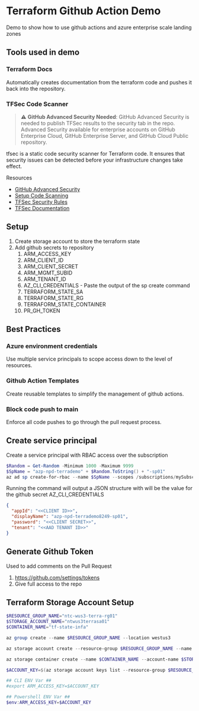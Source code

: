 # Terraform Github Action Demo

Demo to show how to use github actions and azure enterprise scale landing zones

## Tools used in demo

### Terraform Docs

Automatically creates documentation from the terraform code and pushes it back into the repository.

### TFSec Code Scanner

> :warning: **GitHub Advanced Security Needed**: GitHub Advanced Security is needed to publish TFSec results to the security tab in the repo. Advanced Security available for enterprise accounts on GitHub Enterprise Cloud, GitHub Enterprise Server, and GitHub Cloud Public repository.

tfsec is a static code security scanner for Terraform code. It ensures that security issues can be detected before your infrastructure changes take effect.

Resources

* [GitHub Advanced Security](https://docs.github.com/en/enterprise-cloud@latest/get-started/learning-about-github/about-github-advanced-security)
* [Setup Code Scanning](https://docs.github.com/en/enterprise-server@3.4/code-security/code-scanning/automatically-scanning-your-code-for-vulnerabilities-and-errors/setting-up-code-scanning-for-a-repository)
* [TFSec Security Rules](https://aquasecurity.github.io/tfsec/v1.28.0/checks/azure/appservice/account-identity-registered/)
* [TFSec Documentation](https://aquasecurity.github.io/tfsec/v1.28.0/guides/github-actions/github-action/)

## Setup

1. Create storage account to store the terraform state
2. Add github secrets to repository
   1. ARM_ACCESS_KEY
   2. ARM_CLIENT_ID
   3. ARM_CLIENT_SECRET
   4. ARM_MGMT_SUBID
   5. ARM_TENANT_ID
   6. AZ_CLI_CREDENTIALS - Paste the output of the sp create command
   7. TERRAFORM_STATE_SA
   8. TERRAFORM_STATE_RG
   9. TERRAFORM_STATE_CONTAINER
   10. PR_GH_TOKEN

## Best Practices

### Azure environment credentials

Use multiple service principals to scope access down to the level of resources.

### Github Action Templates

Create reusable templates to simplify the management of github actions.

### Block code push to main

Enforce all code pushes to go through the pull request process.

## Create service principal

Create a service principal with RBAC access over the subscription

```powershell
$Random = Get-Random -Minimum 1000 -Maximum 9999
$SpName = "azp-npd-terrademo" + $Random.ToString() + "-sp01"
az ad sp create-for-rbac --name $SpName --scopes /subscriptions/mySubscriptionID --role Contributor 
```

Running the command will output a JSON structure with will be the value for the github secret AZ_CLI_CREDENTIALS

```json
{
  "appId": "<<CLIENT ID>>",
  "displayName": "azp-npd-terrademo8249-sp01",
  "password": "<<CLIENT SECRET>>",
  "tenant": "<<AAD TENANT ID>>"
}
```

## Generate Github Token

Used to add comments on the Pull Request

1. https://github.com/settings/tokens
2. Give full access to the repo

## Terraform Storage Account Setup

```powershell
$RESOURCE_GROUP_NAME="ntc-wus3-terra-rg01"
$STORAGE_ACCOUNT_NAME="ntwus3terrasa01"
$CONTAINER_NAME="tf-state-infa"

az group create --name $RESOURCE_GROUP_NAME --location westus3

az storage account create --resource-group $RESOURCE_GROUP_NAME --name $STORAGE_ACCOUNT_NAME --sku Standard_LRS --encryption-services blob

az storage container create --name $CONTAINER_NAME --account-name $STORAGE_ACCOUNT_NAME

$ACCOUNT_KEY=$(az storage account keys list --resource-group $RESOURCE_GROUP_NAME --account-name $STORAGE_ACCOUNT_NAME --query '[0].value' -o tsv)

## CLI ENV Var ##
#export ARM_ACCESS_KEY=$ACCOUNT_KEY

## Powershell ENV Var ##
$env:ARM_ACCESS_KEY=$ACCOUNT_KEY
```
